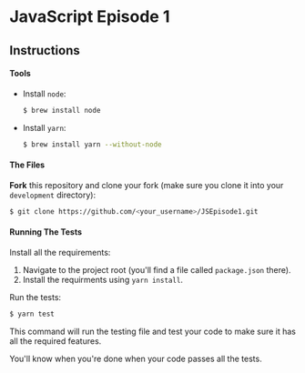 # JavaScript Episode 1

## Instructions

#### Tools

- Install `node`:
  ```bash
  $ brew install node
  ```
- Install `yarn`:

  ```bash
  $ brew install yarn --without-node
  ```

#### The Files

**Fork** this repository and clone your fork (make sure you clone it into your `development` directory):

```bash
$ git clone https://github.com/<your_username>/JSEpisode1.git
```

#### Running The Tests

Install all the requirements:

1. Navigate to the project root (you'll find a file called `package.json` there).
2. Install the requirments using `yarn install`.

Run the tests:

```bash
$ yarn test
```

This command will run the testing file and test your code to make sure it has all the required features.

You'll know when you're done when your code passes all the tests.
